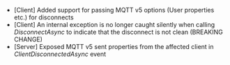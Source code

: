 * [Client] Added support for passing MQTT v5 options (User properties etc.) for disconnects
* [Client] An internal exception is no longer caught silently when calling _DisconnectAsync_ to indicate that the disconnect is not clean (BREAKING CHANGE)
* [Server] Exposed MQTT v5 sent properties from the affected client in _ClientDisconnectedAsync_ event